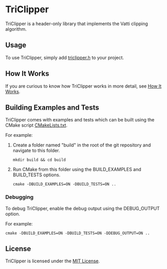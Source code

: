 # TriClipper

TriClipper is a header-only library that implements the Vatti clipping
algorithm.

## Usage

To use TriClipper, simply add
[triclipper.h](include/triclipper/triclipper.h)
to your project.

## How It Works

If you are curious to know how TriClipper works in more detail, see
[How It Works](docs/how_it_works.md).

## Building Examples and Tests

TriClipper comes with examples and tests which can be built using the CMake
script [CMakeLists.txt](CMakeLists.txt).

For example:

1. Create a folder named "build" in the root of the git repository and navigate
to this folder.

    ```
    mkdir build && cd build
    ```

2. Run CMake from this folder using the BUILD_EXAMPLES and BUILD_TESTS options.

    ```
    cmake -DBUILD_EXAMPLES=ON -DBUILD_TESTS=ON ..
    ```

### Debugging

To debug TriClipper, enable the debug output using the DEBUG_OUTPUT option.

For example:

```
cmake -DBUILD_EXAMPLES=ON -DBUILD_TESTS=ON -DDEBUG_OUTPUT=ON ..
```

## License

TriClipper is licensed under the [MIT License](LICENSE).

